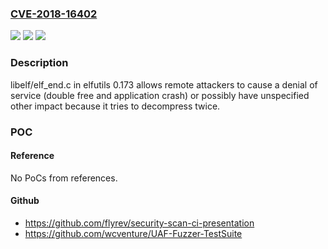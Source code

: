 ### [CVE-2018-16402](https://cve.mitre.org/cgi-bin/cvename.cgi?name=CVE-2018-16402)
![](https://img.shields.io/static/v1?label=Product&message=n%2Fa&color=blue)
![](https://img.shields.io/static/v1?label=Version&message=n%2Fa&color=blue)
![](https://img.shields.io/static/v1?label=Vulnerability&message=n%2Fa&color=brighgreen)

### Description

libelf/elf_end.c in elfutils 0.173 allows remote attackers to cause a denial of service (double free and application crash) or possibly have unspecified other impact because it tries to decompress twice.

### POC

#### Reference
No PoCs from references.

#### Github
- https://github.com/flyrev/security-scan-ci-presentation
- https://github.com/wcventure/UAF-Fuzzer-TestSuite

